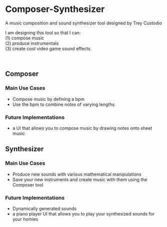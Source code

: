 # Composer-Synthesizer
A music composition and sound synthesizer tool
designed by Trey Custodio

I am designing this tool so that I can:
<br>(1) compose music
<br>(2) produce instrumentals
<br>(3) create cool video game sound effects

<br>

##  Composer
### Main Use Cases
- Compose music by defining a bpm
- Use the bpm to combine notes of varying lengths

### Future Implementations
- a UI that allows you to compose music by drawing notes onto sheet music


##  Synthesizer
### Main Use Cases
- Produce new sounds with various mathematical manipulations
- Save your new instruments and create music with them using the Composer tool

### Future Implementations
- Dynamically generated sounds
- a piano player UI that allows you to play your synthesized sounds for your homies